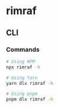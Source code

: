 # rimraf

## CLI

### Commands

```sh
# Using NPM
npx rimraf -h

# Using Yarn
yarn dlx rimraf -h

# Using pnpm
pnpm dlx rimraf -h
```
